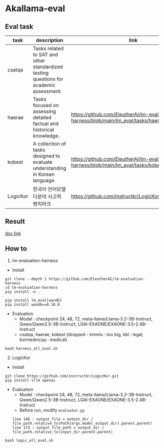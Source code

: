 # Akallama-eval
## Eval task
| task | description | link |
|---|------|------|
| csatqa | Tasks related to SAT and other standardized testing questions for academic assessment. |	|
| haerae | Tasks focused on assessing detailed factual and historical knowledge. | https://github.com/EleutherAI/lm-evaluation-harness/blob/main/lm_eval/tasks/haerae/README.md |
| kobest | A collection of tasks designed to evaluate understanding in Korean language.	|	https://github.com/EleutherAI/lm-evaluation-harness/blob/main/lm_eval/tasks/kobest/README.md |
| LogicKor | 한국어 언어모델 다분야 사고력 벤치마크 | https://github.com/instructkr/LogicKor |

## Result
[doc link](https://docs.google.com/spreadsheets/d/1OEK7lBX7c6KW8QdFfYUD5RkjL9FiUcK3iSoKLaSGHws/edit?gid=0#gid=0)

## How to
1. lm-evaluation-harness
- Install
```
git clone --depth 1 https://github.com/EleutherAI/lm-evaluation-harness
cd lm-evaluation-harness
pip install -e .
```
```
pip install lm_eval[wandb]
pip install wandb==0.18.0
```
- Evaluation
    - Model : checkpoint 24, 48, 72, meta-llama/Llama-3.2-3B-Instruct, Qwen/Qwen2.5-3B-Instruct, LGAI-EXAONE/EXAONE-3.5-2.4B-Instruct
    - csatqa, haerae, kobest (dropped - kmmlu : too big, kbl : legal, kormedmcqa : medical)
```
bash harness_all_eval.sh
```

2. LogicKor
- Install
```
git clone https://github.com/instructkr/LogicKor.git
pip install vllm openai
```
- Evaluation
    - Model : checkpoint 24, 48, 72, meta-llama/Llama-3.2-3B-Instruct, Qwen/Qwen2.5-3B-Instruct, LGAI-EXAONE/EXAONE-3.5-2.4B-Instruct
    - Before run, modify `evaluator.py`
    ```
    line 146 : output_file = output_dir / file_path.relative_to(Path(args.model_output_dir).parent.parent)
    line 173 : output_file_path = output_dir / file_path.relative_to(input_dir.parent.parent)
    ```

```
bash logic_all_eval.sh
```